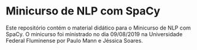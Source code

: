 # Minicurso de NLP com SpaCy

Este repositório contém o material didático para o Minicurso de NLP com SpaCy. O minicurso foi ministrado no dia 09/08/2019 na Universidade Federal Fluminense por Paulo Mann e Jéssica Soares.
